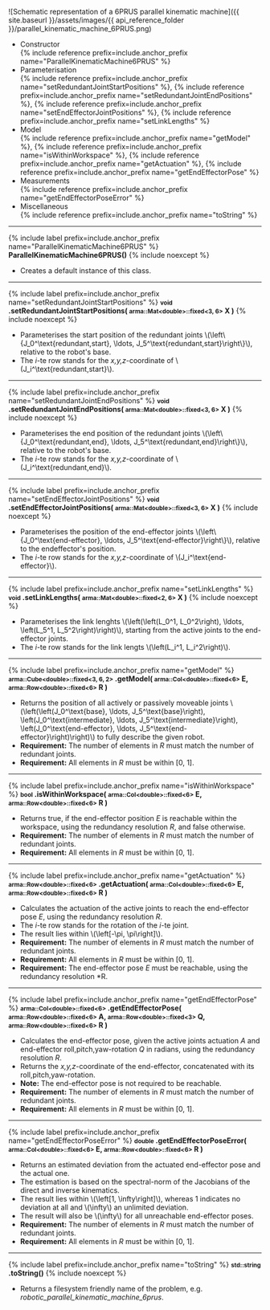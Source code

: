 
![Schematic representation of a 6PRUS parallel kinematic machine]({{ site.baseurl }}/assets/images/{{ api_reference_folder }}/parallel_kinematic_machine_6PRUS.png)

- Constructor<br>
  {% include reference prefix=include.anchor_prefix name="ParallelKinematicMachine6PRUS" %}
- Parameterisation<br>
  {% include reference prefix=include.anchor_prefix name="setRedundantJointStartPositions" %}, {% include reference prefix=include.anchor_prefix name="setRedundantJointEndPositions" %}, {% include reference prefix=include.anchor_prefix name="setEndEffectorJointPositions" %}, {% include reference prefix=include.anchor_prefix name="setLinkLengths" %}
- Model<br>
  {% include reference prefix=include.anchor_prefix name="getModel" %}, {% include reference prefix=include.anchor_prefix name="isWithinWorkspace" %}, {% include reference prefix=include.anchor_prefix name="getActuation" %}, {% include reference prefix=include.anchor_prefix name="getEndEffectorPose" %}
- Measurements<br>
  {% include reference prefix=include.anchor_prefix name="getEndEffectorPoseError" %}
- Miscellaneous<br>
  {% include reference prefix=include.anchor_prefix name="toString" %}

---
{% include label prefix=include.anchor_prefix name="ParallelKinematicMachine6PRUS" %}
**ParallelKinematicMachine6PRUS()** {% include noexcept %}

- Creates a default instance of this class.

---
{% include label prefix=include.anchor_prefix name="setRedundantJointStartPositions" %}
**<small>void</small> .setRedundantJointStartPositions( <small>arma::Mat&lt;double&gt;::fixed&lt;3, 6&gt;</small> X )** {% include noexcept %}

- Parameterises the start position of the redundant joints \\(\left\\{J_0^\text{redundant,start}, \ldots, J_5^\text{redundant,start}\right\\}\\), relative to the robot's base.
- The *i*-te row stands for the *x,y,z*-coordinate of \\(J_i^\text{redundant,start}\\).

---
{% include label prefix=include.anchor_prefix name="setRedundantJointEndPositions" %}
**<small>void</small> .setRedundantJointEndPositions( <small>arma::Mat&lt;double&gt;::fixed&lt;3, 6&gt;</small> X )** {% include noexcept %}

- Parameterises the end position of the redundant joints \\(\left\\{J_0^\text{redundant,end}, \ldots, J_5^\text{redundant,end}\right\\}\\), relative to the robot's base.
- The *i*-te row stands for the *x,y,z*-coordinate of \\(J_i^\text{redundant,end}\\).

---
{% include label prefix=include.anchor_prefix name="setEndEffectorJointPositions" %}
**<small>void</small> .setEndEffectorJointPositions( <small>arma::Mat&lt;double&gt;::fixed&lt;3, 6&gt;</small> X )** {% include noexcept %}

- Parameterises the position of the end-effector joints \\(\left\\{J_0^\text{end-effector}, \ldots, J_5^\text{end-effector}\right\\}\\), relative to the endeffector's position.
- The *i*-te row stands for the *x,y,z*-coordinate of \\(J_i^\text{end-effector}\\).

---
{% include label prefix=include.anchor_prefix name="setLinkLengths" %}
**<small>void</small> .setLinkLengths( <small>arma::Mat&lt;double&gt;::fixed&lt;2, 6&gt;</small> X )** {% include noexcept %}

- Parameterises the link lenghts \\(\left(\left(L_0^1, L_0^2\right), \ldots, \left(L_5^1, L_5^2\right)\right)\\), starting from the active joints to the end-effector joints.
- The *i*-te row stands for the link lengts \\(\left(L_i^1, L_i^2\right)\\).

---
{% include label prefix=include.anchor_prefix name="getModel" %}
**<small>arma::Cube&lt;double&gt;::fixed&lt;3, 6, 2&gt;</small> .getModel( <small>arma::Col&lt;double&gt;::fixed&lt;6&gt;</small> E, <small>arma::Row&lt;double&gt;::fixed&lt;6&gt;</small> R )**

- Returns the position of all actively or passively moveable joints \\(\left(\left(J_0^\text{base}, \ldots, J_5^\text{base}\right), \left(J_0^\text{intermediate}, \ldots, J_5^\text{intermediate}\right), \left(J_0^\text{end-effector}, \ldots, J_5^\text{end-effector}\right)\right)\\) to fully describe the given robot.
- **Requirement:** The number of elements in *R* must match the number of redundant joints.
- **Requirement:** All elements in *R* must be within [0, 1].

---
{% include label prefix=include.anchor_prefix name="isWithinWorkspace" %}
**<small>bool</small> .isWithinWorkspace( <small>arma::Col&lt;double&gt;::fixed&lt;6&gt;</small> E, <small>arma::Row&lt;double&gt;::fixed&lt;6&gt;</small> R )**

- Returns true, if the end-effector position *E* is reachable within the workspace, using the redundancy resolution *R*, and false otherwise.
- **Requirement:** The number of elements in *R* must match the number of redundant joints.
- **Requirement:** All elements in *R* must be within [0, 1].

---
{% include label prefix=include.anchor_prefix name="getActuation" %}
**<small>arma::Row&lt;double&gt;::fixed&lt;6&gt;</small> .getActuation( <small>arma::Col&lt;double&gt;::fixed&lt;6&gt;</small> E, <small>arma::Row&lt;double&gt;::fixed&lt;6&gt;</small> R )**

- Calculates the actuation of the active joints to reach the end-effector pose *E*, using the redundancy resolution *R*.
- The *i*-te row stands for the rotation of the *i*-te joint.
- The result lies within \\(\left[-\pi, \pi\right]\\).
- **Requirement:** The number of elements in *R* must match the number of redundant joints.
- **Requirement:** All elements in *R* must be within [0, 1].
- **Requirement:** The end-effector pose *E* must be reachable, using the redundancy resolution *R.

---
{% include label prefix=include.anchor_prefix name="getEndEffectorPose" %}
**<small>arma::Col&lt;double&gt;::fixed&lt;6&gt;</small> .getEndEffectorPose( <small>arma::Row&lt;double&gt;::fixed&lt;6&gt;</small> A, <small>arma::Row&lt;double&gt;::fixed&lt;3&gt;</small> Q, <small>arma::Row&lt;double&gt;::fixed&lt;6&gt;</small> R )**

- Calculates the end-effector pose, given the active joints actuation *A* and end-effector roll,pitch,yaw-rotation *Q* in radians, using the redundancy resolution *R*.
- Returns the *x,y,z*-coordinate of the end-effector, concatenated with its roll,pitch,yaw-rotation.
- **Note:** The end-effector pose is not required to be reachable.
- **Requirement:** The number of elements in *R* must match the number of redundant joints.
- **Requirement:** All elements in *R* must be within [0, 1].

---
{% include label prefix=include.anchor_prefix name="getEndEffectorPoseError" %}
**<small>double</small> .getEndEffectorPoseError( <small>arma::Col&lt;double&gt;::fixed&lt;6&gt;</small> E, <small>arma::Row&lt;double&gt;::fixed&lt;6&gt;</small> R )**

- Returns an estimated deviation from the actuated end-effector pose and the actual one.
- The estimation is based on the spectral-norm of the Jacobians of the direct and inverse kinematics.
- The result lies within \\(\left[1, \infty\right]\\), whereas 1 indicates no deviation at all and \\(\infty\\) an unlimited deviation.
- The result will also be \\(\infty\\) for all unreachable end-effector poses.
- **Requirement:** The number of elements in *R* must match the number of redundant joints.
- **Requirement:** All elements in *R* must be within [0, 1].

---
{% include label prefix=include.anchor_prefix name="toString" %}
**<small>std::string</small> .toString()** {% include noexcept %}

- Returns a filesystem friendly name of the problem, e.g. *robotic_parallel_kinematic_machine_6prus*.
